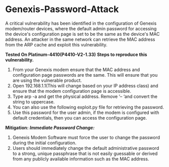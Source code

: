 # Genexis-Password-Attack


A critical vulnerability has been identified in the configuration of Genexis modem/router devices, where the default admin password for accessing the device's configuration page is set to be the same as the device's MAC address. An attacker in the same network can retrieve the MAC address from the ARP cache and exploit this vulnerability.

**Tested On Platinum-4410(P4410-V2-1.33)**
**Steps to reproduce this vulnerability.**
1.	From your Genexis modem ensure that the MAC address and configuration page passwords are the same. This will ensure that you are using the vulnerable product.
2.	Open 192.168.1.1(This will change based on your IP address class) and ensure that the modem configuration page is accessible.
3.	Type arp -a <config page IP> and get the physical address. Remove ‘– ‘and convert the string to uppercase.
4.	You can also use the following exploit.py file for retrieving the password.
5.	Use this password for the user admin, if the modem is configured with default credentials, then you can access the configuration page.

**Mitigation:**
***Immediate Password Change:***
1.	Genexis Modem Software must force the user to change the password during the initial configuration.
2.	Users should immediately change the default administrative password to a strong, unique passphrase that is not easily guessable or derived from any publicly available information such as the MAC address.
